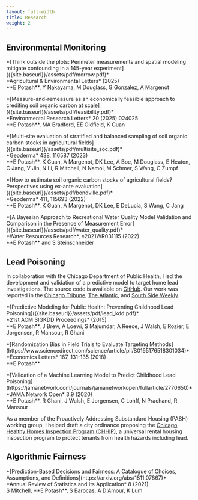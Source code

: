 ```yaml
---
layout: full-width
title: Research
weight: 2
---
```

## Environmental Monitoring
<p class="paper" markdown="1">
    *[Think outside the plots: Perimeter measurements and spatial modeling mitigate confounding in a 145-year experiment]({{site.baseurl}}/assets/pdf/morrow.pdf)*<br/>
    *Agricultural & Environmental Letters* (2025) <br/>
    **E Potash**, Y Nakayama, M Douglass, G Gonzalez, A Margenot
</p>

<p class="paper" markdown="1">
    *[Measure-and-remeasure as an economically feasible approach to crediting soil organic carbon at scale]({{site.baseurl}}/assets/pdf/feasibility.pdf)*<br/>
    *Environmental Research Letters* 20 (2025) 024025<br/>
    **E Potash**, MA Bradford, EE Oldfield, K Guan
</p>

<p class="paper" markdown="1">
    *[Multi-site evaluation of stratified and balanced sampling of soil organic carbon stocks in agricultural fields]({{site.baseurl}}/assets/pdf/multisite_soc.pdf)*<br/>
    *Geoderma* 438, 116587 (2023)<br/>
    **E Potash**, K Guan, A Margenot, DK Lee, A Boe, M Douglass, E Heaton, C Jang, V Jin, N Li, R Mitchell, N Namoi, M Schmer, S Wang, C Zumpf
</p>


<p class="paper" markdown="1">
    *[How to estimate soil organic carbon stocks of agricultural fields? Perspectives using ex-ante evaluation]({{site.baseurl}}/assets/pdf/bondville.pdf)*<br/>
    *Geoderma* 411, 115693 (2022)<br/>
    **E Potash**, K Guan, A Margenot, DK Lee, E DeLucia, S Wang, C Jang
</p>



<p class="paper" markdown="1">
    *[A Bayesian Approach to Recreational Water Quality Model Validation and Comparison in the Presence of Measurement Error]({{site.baseurl}}/assets/pdf/water_quality.pdf)*<br/>
    *Water Resources Research*, e2021WR031115 (2022)<br/>
    **E Potash** and S Steinschneider
</p>



## Lead Poisoning
In collaboration with the Chicago Department of Public Health, I led the development and validation of a predictive model to target home lead investigations. The source code is available on [GitHub](https://github.com/chicago/lead-model). Our work was reported in the [Chicago Tribune](http://www.chicagotribune.com/news/ct-big-data-police-misconduct-met-20160816-story.html), [The Atlantic](https://www.theatlantic.com/technology/archive/2016/01/predictive-policing-food-poisoning/423126/), and [South Side Weekly](http://southsideweekly.com/living-with-lead/).

<p class="paper" markdown="1">
    *[Predictive Modeling for Public Health: Preventing Childhood Lead Poisoning]({{site.baseurl}}/assets/pdf/lead_kdd.pdf)*<br/>
    *21st ACM SIGKDD Proceedings* (2015)<br/>
    **E Potash**, J Brew, A Loewi, S Majumdar, A Reece, J Walsh, E Rozier, E Jorgensen, R Mansour, R Ghani
</p>

<p class="paper" markdown="1">
    *[Randomization Bias in Field Trials to Evaluate Targeting Methods](https://www.sciencedirect.com/science/article/pii/S0165176518301034)*<br/>
    *Economics Letters* 167, 131-135 (2018)<br/>
    **E Potash**
</p>


<p class="paper" markdown="1">
    *[Validation of a Machine Learning Model to Predict Childhood Lead Poisoning](https://jamanetwork.com/journals/jamanetworkopen/fullarticle/2770650)*<br/>
    *JAMA Network Open* 3.9 (2020)<br/>
    **E Potash**, R Ghani, J Walsh, E Jorgensen, C Lohff, N Prachand, R Mansour<br/>
</p>

As a member of the Proactively Addressing Substandard Housing (PASH) working group, I helped draft a city ordinance proposing the [Chicago Healthy Homes Inspection Program (CHHIP)](https://www.tenants-rights.org/programs/advocacy/chhip/), a universal rental housing inspection program to protect tenants from health hazards including lead.

## Algorithmic Fairness
<p class="paper" markdown="1">
*[Prediction-Based Decisions and Fairness: A Catalogue of Choices, Assumptions, and Definitions](https://arxiv.org/abs/1811.07867)*<br/>
*Annual Review of Statistics and Its Application* 8 (2021)<br/>
S Mitchell, **E Potash**, S Barocas, A D'Amour, K Lum
</p>
